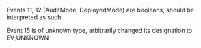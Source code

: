 Events 11, 12 (AuditMode, DeployedMode) are booleans, should be interpreted as such

Event 15 is of unknown type, arbitrarily changed its designation to EV_UNKNOWN
